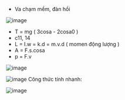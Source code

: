 - Va chạm mềm, đàn hồi

![image](https://github.com/lyng148/vatlydaicuong/assets/113703761/c002ffcd-75b3-4b42-bcf1-23d4265d9b4c)


- T = mg ( 3cosa - 2cosa0 )
- c11, 14
- L = I.w = k.d = m.v.d ( momen động lượng )
- A = F.s.cosa
- p = F.v

![image](https://github.com/lyng148/vatlydaicuong/assets/113703761/c0466b30-f41a-4aa4-8711-11a0381ac4d9)

![image](https://github.com/lyng148/vatlydaicuong/assets/113703761/f34c437e-e989-40a5-985a-1963e443cecc)
Công thức tính nhanh:

![image](https://github.com/lyng148/vatlydaicuong/assets/113703761/0e6b06c5-7f4e-491d-946b-05dfd5b04bce)

